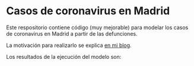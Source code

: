 # Casos de coronavirus en Madrid

Este respositorio contiene código (muy mejorable) para modelar los casos de coronavirus en Madrid a partir de las defunciones.

La motivación para realizarlo se explica [en mi blog](https://www.datanalytics.com/2020/03/19/casos-de-coronavirus-en-madrid-provincia-un-modelo-muy-crudo-basado-en-la-mortalidad/).

Los resultados de la ejecución del modelo son:


